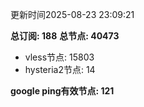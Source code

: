 更新时间2025-08-23 23:09:21

**总订阅: 188**
**总节点: 40473**
- vless节点: 15803
- hysteria2节点: 14

**google ping有效节点: 121**

